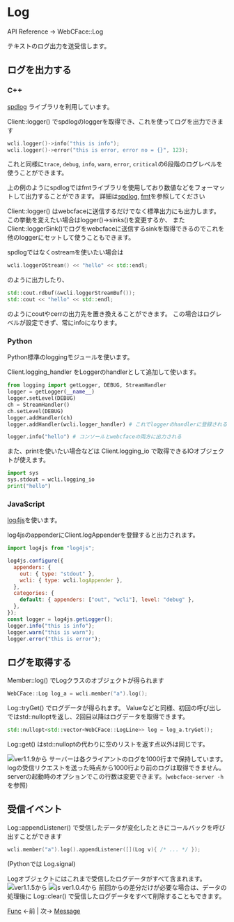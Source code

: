 # Log

API Reference → WebCFace::Log

テキストのログ出力を送受信します。

## ログを出力する

### C++
[spdlog](https://github.com/gabime/spdlog) ライブラリを利用しています。

Client::logger() でspdlogのloggerを取得でき、これを使ってログを出力できます
```cpp
wcli.logger()->info("this is info");
wcli.logger()->error("this is error, error no = {}", 123);
```
これと同様に`trace`, `debug`, `info`, `warn`, `error`, `critical`の6段階のログレベルを使うことができます。

上の例のようにspdlogではfmtライブラリを使用しており数値などをフォーマットして出力することができます。
詳細は[spdlog](https://github.com/gabime/spdlog), [fmt](https://github.com/fmtlib/fmt)を参照してください

Client::logger() はwebcfaceに送信するだけでなく標準出力にも出力します。
この挙動を変えたい場合はlogger()->sinks()を変更するか、
またClient::loggerSink()でログをwebcfaceに送信するsinkを取得できるのでこれを他のloggerにセットして使うこともできます。

spdlogではなくostreamを使いたい場合は
```cpp
wcli.loggerOStream() << "hello" << std::endl;
```
のように出力したり、
```cpp
std::cout.rdbuf(&wcli.loggerStreamBuf());
std::cout << "hello" << std::endl;
```
のようにcoutやcerrの出力先を置き換えることができます。
この場合はログレベルが設定できず、常にinfoになります。

### Python
Python標準のloggingモジュールを使います。

Client.logging_handler をLoggerのhandlerとして追加して使います。
```py
from logging import getLogger, DEBUG, StreamHandler
logger = getLogger(__name__)
logger.setLevel(DEBUG)
ch = StreamHandler()
ch.setLevel(DEBUG)
logger.addHandler(ch)
logger.addHandler(wcli.logger_handler) # これでloggerのhandlerに登録される

logger.info("hello") # コンソールとwebcfaceの両方に出力される
```

また、printを使いたい場合などは Client.logging_io で取得できるIOオブジェクトが使えます。
```py
import sys
sys.stdout = wcli.logging_io
print("hello")
```
### JavaScript
[log4js](https://www.npmjs.com/package/log4js)を使います。

log4jsのappenderにClient.logAppenderを登録すると出力されます。
```js
import log4js from "log4js";

log4js.configure({
  appenders: {
    out: { type: "stdout" },
    wcli: { type: wcli.logAppender },
  },
  categories: {
    default: { appenders: ["out", "wcli"], level: "debug" },
  },
});
const logger = log4js.getLogger();
logger.info("this is info");
logger.warn("this is warn");
logger.error("this is error");
```

## ログを取得する

Member::log() でLogクラスのオブジェクトが得られます
```cpp
WebCFace::Log log_a = wcli.member("a").log();
```

Log::tryGet() でログデータが得られます。
Valueなどと同様、初回の呼び出しではstd::nulloptを返し、2回目以降はログデータを取得できます。
```cpp
std::nullopt<std::vector<WebCFace::LogLine>> log = log_a.tryGet();
```
Log::get() はstd::nulloptの代わりに空のリストを返す点以外は同じです。

![ver1.1.9から](https://img.shields.io/badge/ver1.1.9~-00599c?logo=C%2B%2B)
サーバーは各クライアントのログを1000行まで保持しています。
logの受信リクエストを送った時点から1000行より前のログは取得できません。
serverの起動時のオプションでこの行数は変更できます。(`webcface-server -h`を参照)

## 受信イベント

Log::appendListener() で受信したデータが変化したときにコールバックを呼び出すことができます
```cpp
wcli.member("a").log().appendListener([](Log v){ /* ... */ });
```
(Pythonでは Log.signal)

Logオブジェクトにはこれまで受信したログデータがすべて含まれます。  
![ver1.1.5から](https://img.shields.io/badge/ver1.1.5~-00599c?logo=C%2B%2B)
![js ver1.0.4から](https://img.shields.io/badge/ver1.0.4~-f7df1e?logo=JavaScript&logoColor=black)
前回からの差分だけが必要な場合は、データの処理後に Log::clear() で受信したログデータをすべて削除することもできます。

[Func](./30_func.md) ←前 | 次→ [Message](./90_message.md)

